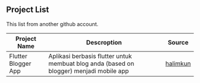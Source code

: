 ## Project List 
This list from another github account.

| Project Name | Descroption | Source |
| --- | --- | --- |
| Flutter Blogger App | Aplikasi berbasis flutter untuk membuat blog anda (based on blogger) menjadi mobile app | [halimkun](https://github.com/halimkun) |


